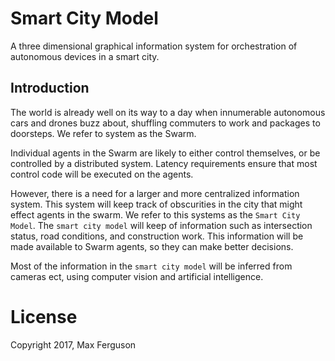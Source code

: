 # Smart City Model

A three dimensional graphical information system for orchestration of autonomous devices in a smart city. 


## Introduction
The world is already well on its way to a day when innumerable autonomous cars and drones buzz about, shuffling commuters to work and packages to doorsteps. We refer to system as the Swarm.

Individual agents in the Swarm are likely to either control themselves, or be controlled by a distributed system. Latency requirements ensure that most control code will be executed on the agents.

However, there is a need for a larger and more centralized information system. This system will keep track of obscurities in the city that might effect agents in the swarm. We refer to this systems as the `Smart City Model`. The `smart city model` will keep of information such as intersection status, road conditions, and construction work. This information will be made available to Swarm agents, so they can make better decisions.

Most of the information in the `smart city model` will be inferred from cameras ect, using computer vision and artificial intelligence. 


# License
Copyright 2017, Max Ferguson